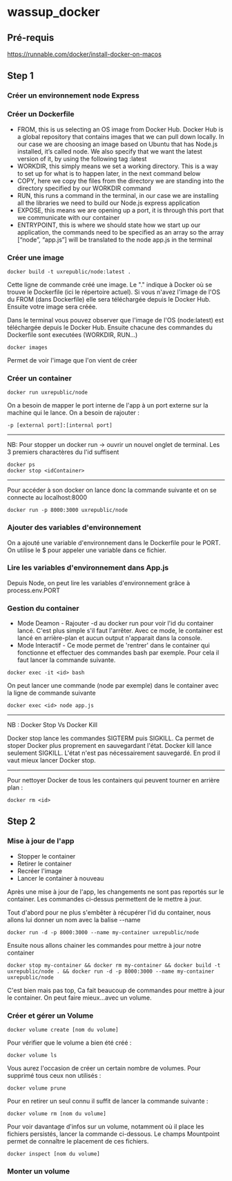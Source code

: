 # wassup_docker
## Pré-requis
https://runnable.com/docker/install-docker-on-macos

## Step 1 
### Créer un environnement node Express
### Créer un Dockerfile
  * FROM, this is us selecting an OS image from Docker Hub. Docker Hub is a global repository that contains images that we can pull down locally. In our case we are choosing an image based on Ubuntu that has Node.js installed, it’s called node. We also specify that we want the latest version of it, by using the following tag :latest
  * WORKDIR, this simply means we set a working directory. This is a way to set up for what is to happen later, in the next command below
  * COPY, here we copy the files from the directory we are standing into the directory specified by our WORKDIR command
  * RUN, this runs a command in the terminal, in our case we are installing all the libraries we need to build our Node.js express application
  * EXPOSE, this means we are opening up a port, it is through this port that we communicate with our container
  * ENTRYPOINT, this is where we should state how we start up our application, the commands need to be specified as an array so the array [“node”, “app.js”] will be translated to the node app.js in the terminal

### Créer une image
```
docker build -t uxrepublic/node:latest .
```
Cette ligne de commande créé une image. Le "." indique à Docker où se trouve le Dockerfile (ici le répertoire actuel). Si vous n'avez l'image de l'OS du FROM (dans Dockerfile) elle sera téléchargée depuis le Docker Hub. Ensuite votre image sera créée.

Dans le terminal vous pouvez observer que l'image de l'OS (node:latest) est téléchargée depuis le Docker Hub. Ensuite chacune des commandes du Dockerfile sont executées (WORKDIR, RUN...)

```
docker images
```
Permet de voir l'image que l'on vient de créer
### Créer un container
```
docker run uxrepublic/node
```
On a besoin de mapper le port interne de l'app à un port externe sur la machine qui le lance. On a besoin de rajouter :
```
-p [external port]:[internal port]
```
----------------------------------------------------------------------
NB: Pour stopper un docker run -> ouvrir un nouvel onglet de terminal. Les 3 premiers charactères du l'id suffisent
```
docker ps
docker stop <idContainer>
```
----------------------------------------------------------------------

Pour accéder à son docker on lance donc la commande suivante et on se connecte au localhost:8000
```
docker run -p 8000:3000 uxrepublic/node
```

### Ajouter des variables d'environnement

On a ajouté une variable d'environnement dans le Dockerfile pour le PORT. On utilise le $ pour appeler une variable dans ce fichier.

### Lire les variables d'environnement dans App.js

Depuis Node, on peut lire les variables d'environnement grâce à process.env.PORT

### Gestion du container
  * Mode Deamon - Rajouter -d au docker run pour voir l'id du container lancé. C'est plus simple s'il faut l'arrêter. Avec ce mode, le container est lancé en arrière-plan et aucun output n'apparait dans la console.
  * Mode Interactif - Ce mode permet de 'rentrer' dans le container qui fonctionne et effectuer des commandes bash par exemple. Pour cela il faut lancer la commande suivante.
 ```
docker exec -it <id> bash
```
On peut lancer une commande (node par exemple) dans le container avec la ligne de commande suivante
```
docker exec <id> node app.js
```

----------------------------------------------------------------------
NB : Docker Stop Vs Docker Kill

Docker stop lance les commandes SIGTERM puis SIGKILL. Ca permet de stoper Docker plus proprement en sauvegardant l'état.
Docker kill lance seulement SIGKILL. L'état n'est pas nécessairement sauvegardé.
En prod il vaut mieux lancer Docker stop.

----------------------------------------------------------------------

Pour nettoyer Docker de tous les containers qui peuvent tourner en arrière plan :
```
docker rm <id>
```

## Step 2 
### Mise à jour de l'app
  * Stopper le container
  * Retirer le container
  * Recréer l'image
  * Lancer le container à nouveau


Après une mise à jour de l'app, les changements ne sont pas reportés sur le container. Les commandes ci-dessus permettent de le mettre à jour.

Tout d'abord pour ne plus s'embêter à récupérer l'id du container, nous allons lui donner un nom avec la balise --name

```
docker run -d -p 8000:3000 --name my-container uxrepublic/node
```

Ensuite nous allons chainer les commandes pour mettre à jour notre container

```
docker stop my-container && docker rm my-container && docker build -t uxrepublic/node . && docker run -d -p 8000:3000 --name my-container uxrepublic/node
```

C'est bien mais pas top, Ca fait beaucoup de commandes pour mettre à jour le container. On peut faire mieux...avec un volume. 

### Créer et gérer un Volume

```
docker volume create [nom du volume]
```

Pour vérifier que le volume a bien été créé :

```
docker volume ls
```

Vous aurez l'occasion de créer un certain nombre de volumes. Pour supprimé tous ceux non utilisés :

```
docker volume prune
```

Pour en retirer un seul connu il suffit de lancer la commande suivante :

```
docker volume rm [nom du volume]
```

Pour voir davantage d'infos sur un volume, notamment où il place les fichiers persistés, lancer la commande ci-dessous. Le champs Mountpoint permet de connaître le placement de ces fichiers.

```
docker inspect [nom du volume]
```

### Monter un volume
